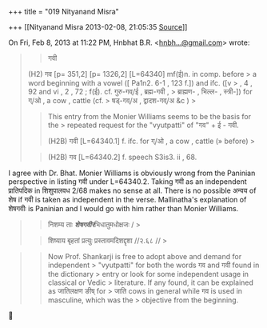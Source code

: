 +++
title = "019 Nityanand Misra"

+++
[[Nityanand Misra	2013-02-08, 21:05:35 [Source](https://groups.google.com/g/bvparishat/c/e9gXaf8pMqQ)]]



On Fri, Feb 8, 2013 at 11:22 PM, Hnbhat B.R. \<[hnbh...@gmail.com]()\> wrote:  

> 
> > गवी  
>   
> (H2) गव \[p= 351,2\] \[p= 1326,2\] \[L=64340\] mf(ई)n. in comp. before > a word beginning with a vowel (\[ Pa1n2. 6-1 , 123 f.\]) and ifc. (\[v > , 4 , 92 and vi , 2 , 72 ; f(ई). cf. गुरु-गव्/ई , ब्रह्म-गवी , > ब्राह्मण- , भिल्ल- , स्त्री-\]) for ग्/ओ , a cow , cattle (cf. > षड्-गव्/अ , द्वादश-गव्/अ &c ) >
> 
> >   
> > 
> > 
> > This entry from the Monier Williams seems to be the basis for the > repeated request for the "vyutpatti" of "गव" + ई - गवी.
> > 
> > 
> >   
> > 
> > 
> > 
> > (H2B) गवी \[L=64340.1\] f. ifc. for ग्/ओ , a cow , cattle (» before) >
> 
> > 
> > (H2B) गव \[L=64340.2\] f. speech S3is3. ii , 68.  
> > 
> > 
> > 

  
I agree with Dr. Bhat. Monier Williams is obviously wrong from the Paninian perspective in listing गवी under L=64340.2. Taking गवी as an independent प्रातिपदिक in शिशुपालवध 2/68 makes no sense at all. There is no possible अन्वय of शेष if गवी is taken as independent in the verse. Mallinatha's explanation of शेषगवीः is Paninian and I would go with him rather than Monier Williams.  


> 
> > 
> > 
> > 
> > 
> >   
> > 
> > 
> > 

> 
> > 
> > 
> > निशम्य ताः ***शेषगवीर***भिधातुमधोक्षजः / >
> 
> > 
> > शिष्याय बृहतां प्रत्युः प्रस्तावमदिशद्दृशा //२.६८ // >
> 
> > 
> >   
> > 
> > 
> > 

> 
> > 
> > Now Prof. Shankarji is free to adopt above and demand for independent > "vyutpatti" for both the words गव and गवी found in the dictionary > entry or look for some independent usage in classical or Vedic > literature. If any found, it can be explained as जातिलक्षण ङीष् for > जाति cows in general while गव is used in masculine, which was the > objective from the beginning.
> > 
> >   
> > 
> > 
> >   
> > 
> > 
> > 



